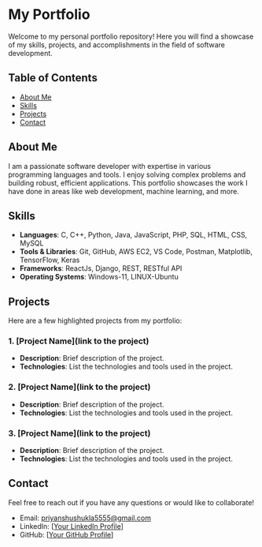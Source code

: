 # My Portfolio

Welcome to my personal portfolio repository! Here you will find a showcase of my skills, projects, and accomplishments in the field of software development.

## Table of Contents
- [About Me](#about-me)
- [Skills](#skills)
- [Projects](#projects)
- [Contact](#contact)

## About Me
I am a passionate software developer with expertise in various programming languages and tools. I enjoy solving complex problems and building robust, efficient applications. This portfolio showcases the work I have done in areas like web development, machine learning, and more.

## Skills
- **Languages**: C, C++, Python, Java, JavaScript, PHP, SQL, HTML, CSS, MySQL
- **Tools & Libraries**: Git, GitHub, AWS EC2, VS Code, Postman, Matplotlib, TensorFlow, Keras
- **Frameworks**: ReactJs, Django, REST, RESTful API
- **Operating Systems**: Windows-11, LINUX-Ubuntu

## Projects
Here are a few highlighted projects from my portfolio:

### 1. [Project Name](link to the project)
- **Description**: Brief description of the project.
- **Technologies**: List the technologies and tools used in the project.

### 2. [Project Name](link to the project)
- **Description**: Brief description of the project.
- **Technologies**: List the technologies and tools used in the project.

### 3. [Project Name](link to the project)
- **Description**: Brief description of the project.
- **Technologies**: List the technologies and tools used in the project.

## Contact
Feel free to reach out if you have any questions or would like to collaborate!

- Email: [priyanshushukla5555@gmail.com](mailto:priyanshushukla5555@gmail.com)
- LinkedIn: [[Your LinkedIn Profile](https://www.linkedin.com/in/prianshukla/)]
- GitHub: [[Your GitHub Profile](https://github.com/your-username)]
